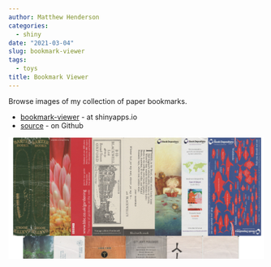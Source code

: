 ```yaml
---
author: Matthew Henderson
categories:
  - shiny
date: "2021-03-04"
slug: bookmark-viewer
tags:
  - toys
title: Bookmark Viewer
---
```


Browse images of my collection of paper bookmarks.

* [bookmark-viewer](https://mhenderson.shinyapps.io/bookmark-viewer/) - at shinyapps.io
* [source](https://github.com/MHenderson/bookmark-viewer) - on Github

![](screenshot.png)
